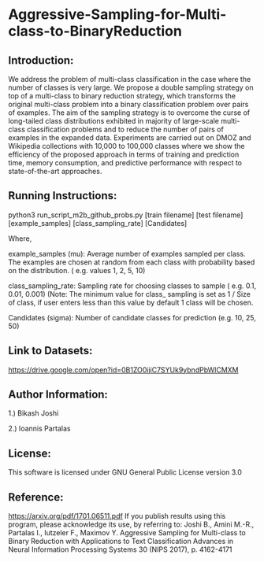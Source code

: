 # Aggressive-Sampling-for-Multi-class-to-BinaryReduction

## Introduction: 

We address the problem of multi-class classification in the case where the number of classes is very large. 
We propose a double sampling strategy on top of a multi-class to binary reduction strategy, which transforms 
the original multi-class problem into a binary classification problem over pairs of examples. 
The aim of the sampling strategy is to overcome the curse of long-tailed class distributions exhibited in majority 
of  large-scale  multi-class classification problems and to reduce the number of pairs of examples in the expanded data. 
Experiments are carried out on DMOZ and Wikipedia collections with 10,000 to 100,000 classes 
where we show the efficiency of the proposed approach in terms of training and prediction time, memory consumption, 
and predictive performance with respect to state-of-the-art approaches.

## Running Instructions: 

python3 run_script_m2b_github_probs.py  [train filename] [test filename] [example_samples] [class_sampling_rate] [Candidates]

Where,

example_samples (mu): Average number of examples sampled per class. The examples are chosen at random from each class with probability based on the distribution. ( e.g. values 1, 2, 5, 10)

class_sampling_rate: Sampling rate for choosing classes to sample ( e.g. 0.1, 0.01, 0.001) (Note: The minimum value for class_
sampling is set as 1 / Size of class, if user enters less than this value by default 1 class will be chosen.

Candidates (sigma): Number of candidate classes for prediction (e.g. 10, 25, 50)

## Link to Datasets:

https://drive.google.com/open?id=0B1ZO0ijiC7SYUk9ybndPbWlCMXM

## Author Information:
1.) Bikash Joshi

2.) Ioannis Partalas

## License: 
This software is licensed under GNU General Public License version 3.0

## Reference: 
https://arxiv.org/pdf/1701.06511.pdf
If you publish results using this program, please acknowledge its use, by referring to: 
Joshi B., Amini M.-R., Partalas I., Iutzeler F., Maximov Y. Aggressive Sampling for Multi-class to Binary Reduction with Applications to Text Classification Advances in Neural Information Processing Systems 30 (NIPS 2017), p. 4162-4171
